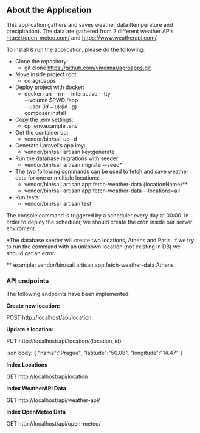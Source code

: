 ## About the Application

This application gathers and saves weather data (temperature and precipitation).
The data are gathered from 2 different weather APIs, https://open-meteo.com/ and https://www.weatherapi.com/.

To install & run the application, please do the following:

- Clone the repository:
  - git clone https://github.com/vmeimar/agroapps.git
- Move inside project root:
  - cd agroapps
- Deploy project with docker:
  - docker run --rm --interactive --tty \
    --volume $PWD:/app \
    --user $(id -u):$(id -g) \
    composer install
- Copy the .env settings:
  - cp .env.example .env
- Get the container up:
  - vendor/bin/sail up -d
- Generate Laravel's app key:
  - vendor/bin/sail artisan key:generate
- Run the database migrations with seeder:
  - vendor/bin/sail artisan migrate --seed*
- The two following commands can be used to fetch and save weather data for one or multiple locations:
  - vendor/bin/sail artisan app:fetch-weather-data {locationName}**
  - vendor/bin/sail artisan app:fetch-weather-data --locations=all
- Run tests:
  - vendor/bin/sail artisan test

The console command is triggered by a scheduler every day at 00:00.
In order to deploy the scheduler, we should create the cron inside our server enviroment.

*The database seeder will create two locations, Athens and Paris.
If we try to run the command with an unknown location (not existing in DB)
we should get an error.

** example: vendor/bin/sail artisan app:fetch-weather-data Athens

### API endpoints

The following endpoints have been implemented:

**Create new location:**

POST http://localhost/api/location 


**Update a location:**

PUT http://localhost/api/location/{location_id}

json body:
{
"name":"Prague",
"latitude":"50.08",
"longitude":"14.47"
}

**Index Locations**

GET http://localhost/api/location


**Index WeatherAPI Data**

GET http://localhost/api/weather-api/

**Index OpenMeteo Data**

GET http://localhost/api/open-meteo/
